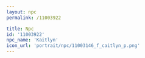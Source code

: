 ```yaml
---
layout: npc
permalink: /11003922

title: Npc
id: '11003922'
npc_name: 'Kaitlyn'
icon_url: 'portrait/npc/11003146_f_caitlyn_p.png'
---
```

